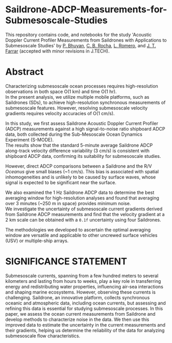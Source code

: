 # Saildrone-ADCP-Measurements-for-Submesoscale-Studies
This repository contains code, and notebooks for the study 'Acoustic Doppler Current Profiler Measurements from Saildrones with Applications to Submesoscale Studies' by [P. Bhuyan](https://pocean23.github.io), [C. B. Rocha](https://cesar-rocha.github.io), [L. Romero](https://airsealab.com/authors/leonel/), and [J. T. Farrar](https://www2.whoi.edu/staff/jfarrar/) (accepted with minor revisions in J.TECH). 

# Abstract
Characterizing submesoscale ocean processes requires high-resolution observations in both space O(1 km) and time O(1 hr).  
In the present analysis, we utilize multiple mobile platforms, such as Saildrones (SDs), to achieve high-resolution synchronous measurements of submesoscale features. However, resolving submesoscale velocity gradients requires velocity accuracies of O(1 cm/s).  

In this study, we first assess Saildrone Acoustic Doppler Current Profiler (ADCP) measurements against a high signal-to-noise ratio shipboard ADCP data, both collected during the Sub-Mesoscale Ocean Dynamics Experiment (S-MODE).  
The results show that the standard 5-minute average Saildrone ADCP along-track velocity difference variability (3 cm/s) is consistent with shipboard ADCP data, confirming its suitability for submesoscale studies.  

However, direct ADCP comparisons between a Saildrone and the R/V *Oceanus* give small biases (~1 cm/s). This bias is associated with spatial inhomogeneities and is unlikely to be caused by surface waves, whose signal is expected to be significant near the surface.  

We also examined the 1 Hz Saildrone ADCP data to determine the best averaging window for high-resolution analyses and found that averaging over 3 minutes (~250 m in space) provides minimum noise.  
We investigate the uncertainty of submesoscale current gradients derived from Saildrone ADCP measurements and find that the velocity gradient at a 2 km scale can be obtained with a `0.1f` uncertainty using four Saildrones.  

The methodologies we developed to ascertain the optimal averaging window are versatile and applicable to other uncrewed surface vehicles (USV) or multiple-ship arrays.

# SIGNIFICANCE STATEMENT

Submesoscale currents, spanning from a few hundred meters to several kilometers and lasting from hours to weeks, play a key role in transferring energy and redistributing water properties, influencing air-sea interactions and shaping marine ecosystems. However, observing these currents is challenging. Saildrone, an innovative platform, collects synchronous oceanic and atmospheric data, including ocean currents, but assessing and refining this data is essential for studying submesoscale processes. In this paper, we assess the ocean current measurements from Saildrone and develop methods to characterize noise in the data. We then use this improved data to estimate the uncertainty in the current measurements and their gradients, helping us determine the reliability of the data for analyzing submesoscale flow characteristics. 

